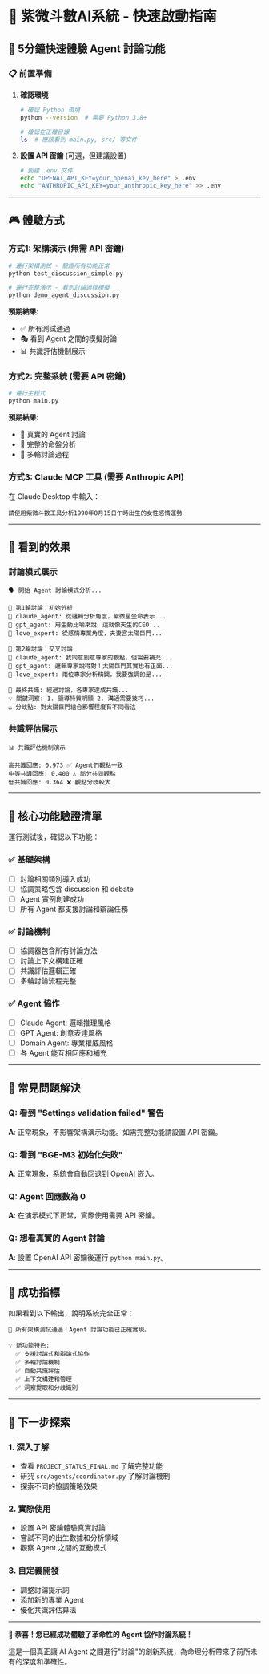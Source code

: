 # 🚀 紫微斗數AI系統 - 快速啟動指南

## 🎯 5分鐘快速體驗 Agent 討論功能

### 📋 前置準備

1. **確認環境**
   ```bash
   # 確認 Python 環境
   python --version  # 需要 Python 3.8+
   
   # 確認在正確目錄
   ls  # 應該看到 main.py, src/ 等文件
   ```

2. **設置 API 密鑰** (可選，但建議設置)
   ```bash
   # 創建 .env 文件
   echo "OPENAI_API_KEY=your_openai_key_here" > .env
   echo "ANTHROPIC_API_KEY=your_anthropic_key_here" >> .env
   ```

---

## 🎮 體驗方式

### **方式1: 架構演示 (無需 API 密鑰)**
```bash
# 運行架構測試 - 驗證所有功能正常
python test_discussion_simple.py

# 運行完整演示 - 看到討論過程模擬
python demo_agent_discussion.py
```

**預期結果**: 
- ✅ 所有測試通過
- 🎭 看到 Agent 之間的模擬討論
- 📊 共識評估機制展示

### **方式2: 完整系統 (需要 API 密鑰)**
```bash
# 運行主程式
python main.py
```

**預期結果**:
- 🤖 真實的 Agent 討論
- 🔮 完整的命盤分析
- 💬 多輪討論過程

### **方式3: Claude MCP 工具 (需要 Anthropic API)**
在 Claude Desktop 中輸入：
```
請使用紫微斗數工具分析1990年8月15日午時出生的女性感情運勢
```

---

## 🌟 **看到的效果**

### **討論模式展示**
```
🗣️ 開始 Agent 討論模式分析...

💬 第1輪討論：初始分析
🤖 claude_agent: 從邏輯分析角度，紫微星坐命表示...
🤖 gpt_agent: 用生動比喻來說，這就像天生的CEO...
🤖 love_expert: 從感情專業角度，夫妻宮太陽巨門...

💬 第2輪討論：交叉討論
🤖 claude_agent: 我同意創意專家的觀點，但需要補充...
🤖 gpt_agent: 邏輯專家說得對！太陽巨門其實也有正面...
🤖 love_expert: 兩位專家分析精闢，我要強調的是...

🎯 最終共識: 經過討論，各專家達成共識...
💡 關鍵洞察: 1. 領導特質明顯 2. 溝通需要技巧...
⚖️ 分歧點: 對太陽巨門組合影響程度有不同看法
```

### **共識評估展示**
```
📊 共識評估機制演示

高共識回應: 0.973 ✅ Agent們觀點一致
中等共識回應: 0.400 ⚠️ 部分共同觀點  
低共識回應: 0.364 ❌ 觀點分歧較大
```

---

## 🎯 **核心功能驗證清單**

運行測試後，確認以下功能：

### ✅ **基礎架構**
- [ ] 討論相關類別導入成功
- [ ] 協調策略包含 discussion 和 debate
- [ ] Agent 實例創建成功
- [ ] 所有 Agent 都支援討論和辯論任務

### ✅ **討論機制**
- [ ] 協調器包含所有討論方法
- [ ] 討論上下文構建正確
- [ ] 共識評估邏輯正確
- [ ] 多輪討論流程完整

### ✅ **Agent 協作**
- [ ] Claude Agent: 邏輯推理風格
- [ ] GPT Agent: 創意表達風格  
- [ ] Domain Agent: 專業權威風格
- [ ] 各 Agent 能互相回應和補充

---

## 🔧 **常見問題解決**

### **Q: 看到 "Settings validation failed" 警告**
**A**: 正常現象，不影響架構演示功能。如需完整功能請設置 API 密鑰。

### **Q: 看到 "BGE-M3 初始化失敗"**
**A**: 正常現象，系統會自動回退到 OpenAI 嵌入。

### **Q: Agent 回應數為 0**
**A**: 在演示模式下正常，實際使用需要 API 密鑰。

### **Q: 想看真實的 Agent 討論**
**A**: 設置 OpenAI API 密鑰後運行 `python main.py`。

---

## 🎊 **成功指標**

如果看到以下輸出，說明系統完全正常：

```
🎉 所有架構測試通過！Agent 討論功能已正確實現。

💡 新功能特色:
  ✅ 支援討論式和辯論式協作
  ✅ 多輪討論機制
  ✅ 自動共識評估
  ✅ 上下文構建和管理
  ✅ 洞察提取和分歧識別
```

---

## 🚀 **下一步探索**

### **1. 深入了解**
- 查看 `PROJECT_STATUS_FINAL.md` 了解完整功能
- 研究 `src/agents/coordinator.py` 了解討論機制
- 探索不同的協調策略效果

### **2. 實際使用**
- 設置 API 密鑰體驗真實討論
- 嘗試不同的出生數據和分析領域
- 觀察 Agent 之間的互動模式

### **3. 自定義開發**
- 調整討論提示詞
- 添加新的專業 Agent
- 優化共識評估算法

---

**🎉 恭喜！您已經成功體驗了革命性的 Agent 協作討論系統！**

這是一個真正讓 AI Agent 之間進行"討論"的創新系統，為命理分析帶來了前所未有的深度和準確性。
